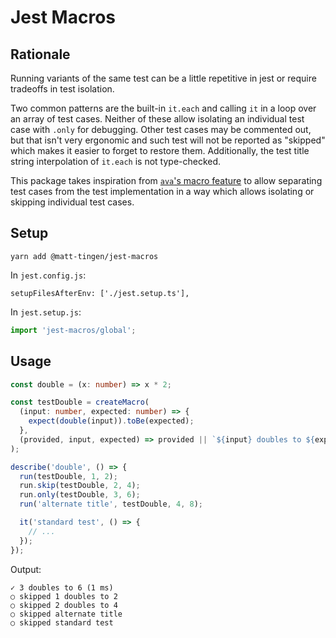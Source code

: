 # Jest Macros

## Rationale

Running variants of the same test can be a little repetitive in jest or require tradeoffs in test isolation.

Two common patterns are the built-in `it.each` and calling `it` in a loop over an array of test cases.
Neither of these allow isolating an individual test case with `.only` for debugging.
Other test cases may be commented out, but that isn't very ergonomic and such test will not be reported as "skipped" which makes it easier to forget to restore them.
Additionally, the test title string interpolation of `it.each` is not type-checked.

This package takes inspiration from [`ava`'s macro feature](https://github.com/avajs/ava/blob/f328a6933af7aca221b08f694bb14b03701eca68/docs/01-writing-tests.md#reusing-test-logic-through-macros) to allow separating test cases from the test implementation in a way which allows isolating or skipping individual test cases.

## Setup

```
yarn add @matt-tingen/jest-macros
```

In `jest.config.js`:

```
setupFilesAfterEnv: ['./jest.setup.ts'],
```

In `jest.setup.js`:

```ts
import 'jest-macros/global';
```

## Usage

```ts
const double = (x: number) => x * 2;

const testDouble = createMacro(
  (input: number, expected: number) => {
    expect(double(input)).toBe(expected);
  },
  (provided, input, expected) => provided || `${input} doubles to ${expected}`,
);

describe('double', () => {
  run(testDouble, 1, 2);
  run.skip(testDouble, 2, 4);
  run.only(testDouble, 3, 6);
  run('alternate title', testDouble, 4, 8);

  it('standard test', () => {
    // ...
  });
});
```

Output:

```
✓ 3 doubles to 6 (1 ms)
○ skipped 1 doubles to 2
○ skipped 2 doubles to 4
○ skipped alternate title
○ skipped standard test
```
